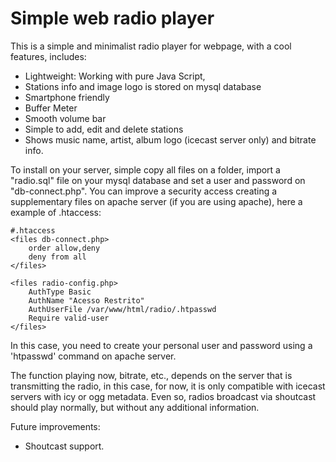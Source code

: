 # Simple web radio player

This is a simple and minimalist radio player for webpage, with a cool features, includes:

* Lightweight: Working with pure Java Script,
* Stations info and image logo is stored on mysql database
* Smartphone friendly
* Buffer Meter
* Smooth volume bar
* Simple to add, edit and delete stations
* Shows music name, artist, album logo (icecast server only) and bitrate info.

To install on your server, simple copy all files on a folder, import a "radio.sql" file on your mysql database and set a user and password on "db-connect.php". You can improve a security access creating a supplementary files on apache server (if you are using apache), here a example of .htaccess:

```
#.htaccess
<files db-connect.php>
    order allow,deny
    deny from all
</files>

<files radio-config.php>
    AuthType Basic
    AuthName "Acesso Restrito"
    AuthUserFile /var/www/html/radio/.htpasswd
    Require valid-user
</files>
```
In this case, you need to create your personal user and password using a 'htpasswd' command on apache server.

The function playing now, bitrate, etc., depends on the server that is transmitting the radio, in this case, for now, it is only compatible with icecast servers with icy or ogg metadata. Even so, radios broadcast via shoutcast should play normally, but without any additional information.

Future improvements:

* Shoutcast support.
